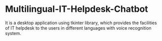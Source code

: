 # Multilingual-IT-Helpdesk-Chatbot
It is a desktop application using tkinter library, which provides the facilities of IT helpdesk to the users in different languages with voice recognition system.
